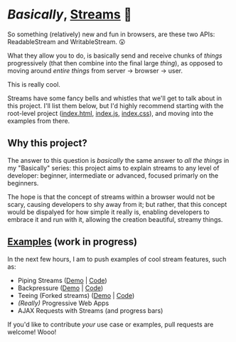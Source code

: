 # _Basically_, [Streams](https://streams.spec.whatwg.org) 🌊
So something (relatively) new and fun in browsers, are these two APIs: ReadableStream and WritableStream. 😮

What they allow you to do, is basically send and receive chunks of _things_ progressively (that then combine into the final large _thing_), as opposed to moving around _entire things_ from server -> browser -> user.

This is really cool.

Streams have some fancy bells and whistles that we'll get to talk about in this project. I'll list them below, but I'd highly recommend starting with the root-level project ([index.html](https://github.com/TejasQ/basically-streams/blob/master/index.html), [index.js](https://github.com/TejasQ/basically-streams/blob/master/index.js), [index.css](https://github.com/TejasQ/basically-streams/blob/master/index.css)), and moving into the examples from there.

## Why this project?
The answer to this question is _basically_ the same answer to _all the things_ in my "Basically" series: this project aims to explain streams to any level of developer: beginner, intermediate or advanced, focused primarly on the beginners.

The hope is that the concept of streams within a browser would not be scary, causing developers to shy away from it; but rather, that this concept would be dispalyed for how simple it really is, enabling developers to embrace it and run with it, allowing the creation beautiful, streamy things.

## [Examples](https://github.com/TejasQ/basically-streams/blob/master/examples) (work in progress)
In the next few hours, I am to push examples of cool stream features, such as:
- Piping Streams ([Demo](https://tejasq.github.io/basically-streams/) | [Code](https://github.com/TejasQ/basically-streams/blob/master/index.js))
- Backpressure ([Demo](https://tejasq.github.io/basically-streams/examples/backpressure) | [Code](https://github.com/TejasQ/basically-streams/blob/master/examples/backpressure/index.js))
- Teeing (Forked streams) ([Demo](https://tejasq.github.io/basically-streams/examples/teeing) | [Code](https://github.com/TejasQ/basically-streams/blob/master/examples/teeing/index.js))
- _(Really)_ Progressive Web Apps
- AJAX Requests with Streams (and progress bars)

If you'd like to contribute _your_ use case or examples, pull requests are welcome! Wooo!
